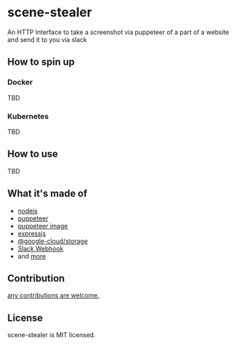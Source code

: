# scene-stealer

An HTTP Interface to take a screenshot via puppeteer of a part of a website and send it to you via slack

## How to spin up

### Docker
TBD

### Kubernetes
TBD

## How to use
TBD

## What it's made of

- [nodejs](https://nodejs.org/)
- [puppeteer](https://github.com/GoogleChrome/puppeteer)
- [puppeteer image](https://hub.docker.com/r/alekzonder/puppeteer/)
- [expressjs](http://expressjs.com)
- [@google-cloud/storage](https://github.com/googleapis/nodejs-storage)
- [Slack Webhook](https://api.slack.com/incoming-webhooks)
- and [more](./package.json)

## Contribution
[any contributions are welcome.](https://github.com/rainist/scene-stealer/issues/new)

## License

scene-stealer is MIT licensed.

